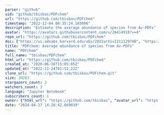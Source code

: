 ```yaml
---
parser: "github"
uid: "github/tbisbas/PDFchem"
url: "https://github.com/tbisbas/PDFchem"
timestamp: "2022-12-04 00:35:24.165006"
description: "Estimate the average abundance of species from Av-PDFs"
avatar: "https://avatars.githubusercontent.com/u/26414918?v=4"
repo_url: "https://github.com/tbisbas/PDFchem"
doi: ["https://ui.adsabs.harvard.edu/abs/2022arXiv221112974B", "https://ui.adsabs.harvard.edu/abs/2022ascl.soft11014B/abstract"]
title: "PDFchem: Average abundance of species from Av-PDFs"
name: "PDFchem"
full_name: "tbisbas/PDFchem"
html_url: "https://github.com/tbisbas/PDFchem"
created_at: "2020-06-16T15:05:05Z"
updated_at: "2022-11-24T01:51:22Z"
clone_url: "https://github.com/tbisbas/PDFchem.git"
size: 38283
stargazers_count: 3
watchers_count: 3
language: "Jupyter Notebook"
subscribers_count: 1
owner: {"html_url": "https://github.com/tbisbas", "avatar_url": "https://avatars.githubusercontent.com/u/26414918?v=4", "login": "tbisbas", "type": "User"}
date: "2024-04-27 14:20:42.669039"
---
```


